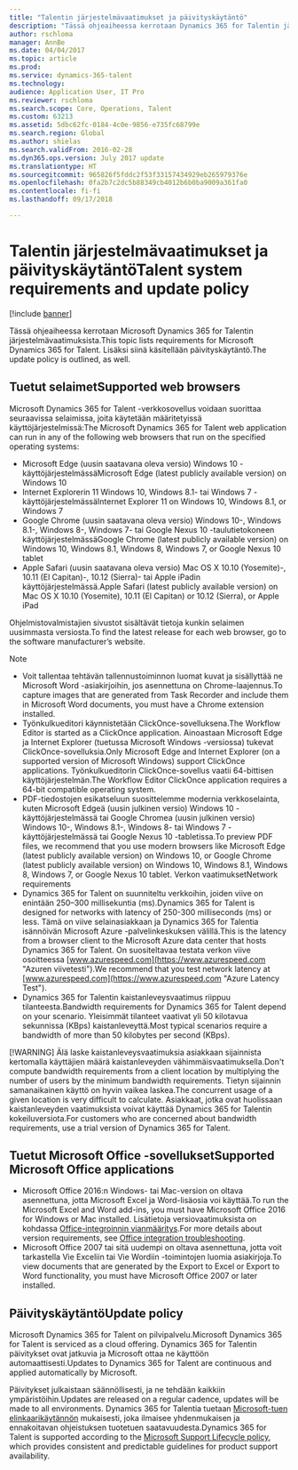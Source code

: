 ```yaml
---
title: "Talentin järjestelmävaatimukset ja päivityskäytäntö"
description: "Tässä ohjeaiheessa kerrotaan Dynamics 365 for Talentin järjestelmävaatimuksista. Lisäksi siinä käsitellään päivityskäytäntö."
author: rschloma
manager: AnnBe
ms.date: 04/04/2017
ms.topic: article
ms.prod: 
ms.service: dynamics-365-talent
ms.technology: 
audience: Application User, IT Pro
ms.reviewer: rschloma
ms.search.scope: Core, Operations, Talent
ms.custom: 63213
ms.assetid: 5dbc62fc-0184-4c0e-9856-e735fc68799e
ms.search.region: Global
ms.author: shielas
ms.search.validFrom: 2016-02-28
ms.dyn365.ops.version: July 2017 update
ms.translationtype: HT
ms.sourcegitcommit: 965826f5fddc2f53f33157434929eb265979376e
ms.openlocfilehash: 0fa2b7c2dc5b88349cb4012b6b0ba9009a361fa0
ms.contentlocale: fi-fi
ms.lasthandoff: 09/17/2018

---
```


# <a name="talent-system-requirements-and-update-policy"></a><span data-ttu-id="bf7a8-104">Talentin järjestelmävaatimukset ja päivityskäytäntö</span><span class="sxs-lookup"><span data-stu-id="bf7a8-104">Talent system requirements and update policy</span></span>

[!include [banner](includes/banner.md)]

<span data-ttu-id="bf7a8-105">Tässä ohjeaiheessa kerrotaan Microsoft Dynamics 365 for Talentin järjestelmävaatimuksista.</span><span class="sxs-lookup"><span data-stu-id="bf7a8-105">This topic lists requirements for Microsoft Dynamics 365 for Talent.</span></span> <span data-ttu-id="bf7a8-106">Lisäksi siinä käsitellään päivityskäytäntö.</span><span class="sxs-lookup"><span data-stu-id="bf7a8-106">The update policy is outlined, as well.</span></span>

## <a name="supported-web-browsers"></a><span data-ttu-id="bf7a8-107">Tuetut selaimet</span><span class="sxs-lookup"><span data-stu-id="bf7a8-107">Supported web browsers</span></span>

<span data-ttu-id="bf7a8-108">Microsoft Dynamics 365 for Talent -verkkosovellus voidaan suorittaa seuraavissa selaimissa, joita käytetään määritetyissä käyttöjärjestelmissä:</span><span class="sxs-lookup"><span data-stu-id="bf7a8-108">The Microsoft Dynamics 365 for Talent web application can run in any of the following web browsers that run on the specified operating systems:</span></span> 

*   <span data-ttu-id="bf7a8-109">Microsoft Edge (uusin saatavana oleva versio) Windows 10 -käyttöjärjestelmässä</span><span class="sxs-lookup"><span data-stu-id="bf7a8-109">Microsoft Edge (latest publicly available version) on Windows 10</span></span>
*   <span data-ttu-id="bf7a8-110">Internet Explorerin 11 Windows 10, Windows 8.1- tai Windows 7 -käyttöjärjestelmässä</span><span class="sxs-lookup"><span data-stu-id="bf7a8-110">Internet Explorer 11 on Windows 10, Windows 8.1, or Windows 7</span></span>
*   <span data-ttu-id="bf7a8-111">Google Chrome (uusin saatavana oleva versio) Windows 10-, Windows 8.1-, Windows 8-, Windows 7- tai Google Nexus 10 -taulutietokoneen käyttöjärjestelmässä</span><span class="sxs-lookup"><span data-stu-id="bf7a8-111">Google Chrome (latest publicly available version) on Windows 10, Windows 8.1, Windows 8, Windows 7, or Google Nexus 10 tablet</span></span>
*   <span data-ttu-id="bf7a8-112">Apple Safari (uusin saatavana oleva versio) Mac OS X 10.10 (Yosemite)-, 10.11 (El Capitan)-, 10.12 (Sierra)- tai Apple iPadin käyttöjärjestelmässä.</span><span class="sxs-lookup"><span data-stu-id="bf7a8-112">Apple Safari (latest publicly available version) on Mac OS X 10.10 (Yosemite), 10.11 (El Capitan) or 10.12 (Sierra), or Apple iPad</span></span>

<span data-ttu-id="bf7a8-113">Ohjelmistovalmistajien sivustot sisältävät tietoja kunkin selaimen uusimmasta versiosta.</span><span class="sxs-lookup"><span data-stu-id="bf7a8-113">To find the latest release for each web browser, go to the software manufacturer’s website.</span></span> 

> [!NOTE]
> * <span data-ttu-id="bf7a8-114">Voit tallentaa tehtävän tallennustoiminnon luomat kuvat ja sisällyttää ne Microsoft Word -asiakirjoihin, jos asennettuna on Chrome-laajennus.</span><span class="sxs-lookup"><span data-stu-id="bf7a8-114">To capture images that are generated from Task Recorder and include them in Microsoft Word documents, you must have a Chrome extension installed.</span></span> 
> * <span data-ttu-id="bf7a8-115">Työnkulkueditori käynnistetään ClickOnce-sovelluksena.</span><span class="sxs-lookup"><span data-stu-id="bf7a8-115">The Workflow Editor is started as a ClickOnce application.</span></span> <span data-ttu-id="bf7a8-116">Ainoastaan Microsoft Edge ja Internet Explorer (tuetussa Microsoft Windows -versiossa) tukevat ClickOnce-sovelluksia.</span><span class="sxs-lookup"><span data-stu-id="bf7a8-116">Only Microsoft Edge and Internet Explorer (on a supported version of Microsoft Windows) support ClickOnce applications.</span></span> <span data-ttu-id="bf7a8-117">Työnkulkueditorin ClickOnce-sovellus vaatii 64-bittisen käyttöjärjestelmän.</span><span class="sxs-lookup"><span data-stu-id="bf7a8-117">The Workflow Editor ClickOnce application requires a 64-bit compatible operating system.</span></span>
> * <span data-ttu-id="bf7a8-118">PDF-tiedostojen esikatseluun suosittelemme modernia verkkoselainta, kuten Microsoft Edgeä (uusin julkinen versio) Windows 10 -käyttöjärjestelmässä tai Google Chromea (uusin julkinen versio) Windows 10-, Windows 8.1-, Windows 8- tai Windows 7 -käyttöjärjestelmässä tai Google Nexus 10 -tabletissa.</span><span class="sxs-lookup"><span data-stu-id="bf7a8-118">To preview PDF files, we recommend that you use modern browsers like Microsoft Edge (latest publicly available version) on Windows 10, or Google Chrome (latest publicly available version) on Windows 10, Windows 8.1, Windows 8, Windows 7, or Google Nexus 10 tablet.</span></span>
>   <span data-ttu-id="bf7a8-119">Verkon vaatimukset</span><span class="sxs-lookup"><span data-stu-id="bf7a8-119">Network requirements</span></span>
> * <span data-ttu-id="bf7a8-120">Dynamics 365 for Talent on suunniteltu verkkoihin, joiden viive on enintään 250–300 millisekuntia (ms).</span><span class="sxs-lookup"><span data-stu-id="bf7a8-120">Dynamics 365 for Talent is designed for networks with latency of 250-300 milliseconds (ms) or less.</span></span> <span data-ttu-id="bf7a8-121">Tämä on viive selainasiakkaan ja Dynamics 365 for Talentia isännöivän Microsoft Azure -palvelinkeskuksen välillä.</span><span class="sxs-lookup"><span data-stu-id="bf7a8-121">This is the latency from a browser client to the Microsoft Azure data center that hosts Dynamics 365 for Talent.</span></span> <span data-ttu-id="bf7a8-122">On suositeltavaa testata verkon viive osoitteessa [www.azurespeed.com](https://www.azurespeed.com "Azuren viivetesti").</span><span class="sxs-lookup"><span data-stu-id="bf7a8-122">We recommend that you test network latency at [www.azurespeed.com](https://www.azurespeed.com "Azure Latency Test").</span></span>
> * <span data-ttu-id="bf7a8-123">Dynamics 365 for Talentin kaistanleveysvaatimus riippuu tilanteesta.</span><span class="sxs-lookup"><span data-stu-id="bf7a8-123">Bandwidth requirements for Dynamics 365 for Talent depend on your scenario.</span></span> <span data-ttu-id="bf7a8-124">Yleisimmät tilanteet vaativat yli 50 kilotavua sekunnissa (KBps) kaistanleveyttä.</span><span class="sxs-lookup"><span data-stu-id="bf7a8-124">Most typical scenarios require a bandwidth of more than 50 kilobytes per second (KBps).</span></span>
> 
> [!WARNING]
> <span data-ttu-id="bf7a8-125">Älä laske kaistanleveysvaatimuksia asiakkaan sijainnista kertomalla käyttäjien määrä kaistanleveyden vähimmäisvaatimuksella.</span><span class="sxs-lookup"><span data-stu-id="bf7a8-125">Don't compute bandwidth requirements from a client location by multiplying the number of users by the minimum bandwidth requirements.</span></span> <span data-ttu-id="bf7a8-126">Tietyn sijainnin samanaikainen käyttö on hyvin vaikea laskea.</span><span class="sxs-lookup"><span data-stu-id="bf7a8-126">The concurrent usage of a given location is very difficult to calculate.</span></span> <span data-ttu-id="bf7a8-127">Asiakkaat, jotka ovat huolissaan kaistanleveyden vaatimuksista voivat käyttää Dynamics 365 for Talentin kokeiluversiota.</span><span class="sxs-lookup"><span data-stu-id="bf7a8-127">For customers who are concerned about bandwidth requirements, use a trial version of Dynamics 365 for Talent.</span></span>

## <a name="supported-microsoft-office-applications"></a><span data-ttu-id="bf7a8-128">Tuetut Microsoft Office -sovellukset</span><span class="sxs-lookup"><span data-stu-id="bf7a8-128">Supported Microsoft Office applications</span></span>

* <span data-ttu-id="bf7a8-129">Microsoft Office 2016:n Windows- tai Mac-version on oltava asennettuna, jotta Microsoft Excel ja Word-lisäosia voi käyttää.</span><span class="sxs-lookup"><span data-stu-id="bf7a8-129">To run the Microsoft Excel and Word add-ins, you must have Microsoft Office 2016 for Windows or Mac installed.</span></span> <span data-ttu-id="bf7a8-130">Lisätietoja versiovaatimuksista on kohdassa [Office-integroinnin vianmääritys](../dev-itpro/office-integration/office-integration-troubleshooting.md "Office-integroinnin vianmääritys").</span><span class="sxs-lookup"><span data-stu-id="bf7a8-130">For more details about version requirements, see [Office integration troubleshooting](../dev-itpro/office-integration/office-integration-troubleshooting.md "Office integration troubleshooting").</span></span>
* <span data-ttu-id="bf7a8-131">Microsoft Office 2007 tai sitä uudempi on oltava asennettuna, jotta voit tarkastella Vie Exceliin tai Vie Wordiin -toimintojen luomia asiakirjoja.</span><span class="sxs-lookup"><span data-stu-id="bf7a8-131">To view documents that are generated by the Export to Excel or Export to Word functionality, you must have Microsoft Office 2007 or later installed.</span></span>

## <a name="update-policy"></a><span data-ttu-id="bf7a8-132">Päivityskäytäntö</span><span class="sxs-lookup"><span data-stu-id="bf7a8-132">Update policy</span></span>

<span data-ttu-id="bf7a8-133">Microsoft Dynamics 365 for Talent on pilvipalvelu.</span><span class="sxs-lookup"><span data-stu-id="bf7a8-133">Microsoft Dynamics 365 for Talent is serviced as a cloud offering.</span></span> <span data-ttu-id="bf7a8-134">Dynamics 365 for Talentin päivitykset ovat jatkuvia ja Microsoft ottaa ne käyttöön automaattisesti.</span><span class="sxs-lookup"><span data-stu-id="bf7a8-134">Updates to Dynamics 365 for Talent are continuous and applied automatically by Microsoft.</span></span>

<span data-ttu-id="bf7a8-135">Päivitykset julkaistaan säännöllisesti, ja ne tehdään kaikkiin ympäristöihin.</span><span class="sxs-lookup"><span data-stu-id="bf7a8-135">Updates are released on a regular cadence, updates will be made to all environments.</span></span>  <span data-ttu-id="bf7a8-136">Dynamics 365 for Talentia tuetaan [Microsoft-tuen elinkaarikäytännön](https://support.microsoft.com/en-us/gp/lifecycle#gp/OSSLpolicy "Microsoft-tuen elinkaari") mukaisesti, joka ilmaisee yhdenmukaisen ja ennakoitavan ohjeistuksen tuotetuen saatavuudesta.</span><span class="sxs-lookup"><span data-stu-id="bf7a8-136">Dynamics 365 for Talent is supported according to the [Microsoft Support Lifecycle policy](https://support.microsoft.com/en-us/gp/lifecycle#gp/OSSLpolicy "Microsoft Support Lifecycle"), which provides consistent and predictable guidelines for product support availability.</span></span>

